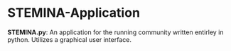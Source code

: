 # STEMINA-Application
**STEMINA.py**: An application for the running community written entirley in python. Utilizes a graphical user interface.
